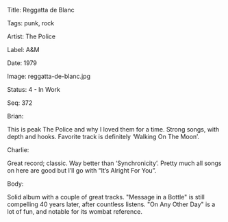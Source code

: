Title:  Reggatta de Blanc

Tags:   punk, rock

Artist: The Police

Label:  A&M

Date:   1979

Image:  reggatta-de-blanc.jpg

Status: 4 - In Work

Seq:    372

Brian: 

This is peak The Police and why I loved them for a time. Strong songs, with depth and hooks. Favorite track is definitely ‘Walking On The Moon’.


Charlie: 

Great record; classic. Way better than ‘Synchronicity’. Pretty much all songs on here are good but I’ll go with “It’s Alright For You”.


Body: 

Solid album with a couple of great tracks. "Message in a Bottle" is still compelling 40 years later, after countless listens. "On Any Other Day" is a lot of fun, and notable for its wombat reference. 
